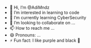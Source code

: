 - 👋 Hi, I’m @AdiMndz
- 👀 I’m interested in learning to code
- 🌱 I’m currently learning CyberSecurity
- 💞️ I’m looking to collaborate on ...
- 📫 How to reach me ...
- 😄 Pronouns: ...
- ⚡ Fun fact: I like purple and black 🖤 

<!---
AdiMndz/AdiMndz is a ✨ special ✨ repository because its `README.md` (this file) appears on your GitHub profile.
You can click the Preview link to take a look at your changes.
--->
